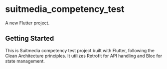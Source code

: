 # suitmedia_competency_test

A new Flutter project.

## Getting Started

This is Suitmedia competency test project built with Flutter, following the Clean Architecture principles. It utilizes Retrofit for API handling and Bloc for state management.
